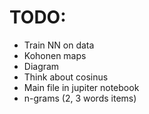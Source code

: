 # TODO:

- Train NN on data
- Kohonen maps
- Diagram
- Think about cosinus
- Main file in jupiter notebook
- n-grams (2, 3 words items)